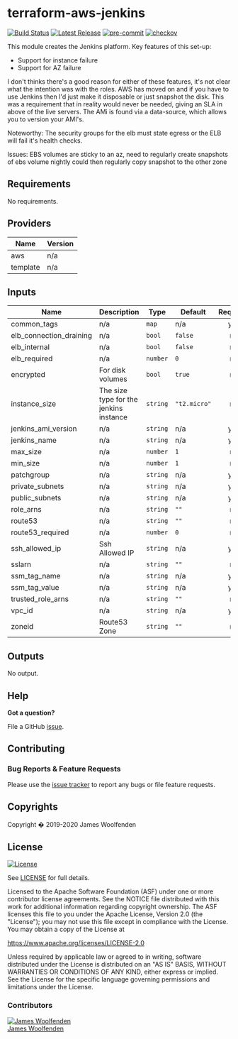 # terraform-aws-jenkins

[![Build Status](https://github.com/JamesWoolfenden/terraform-aws-Jenkins/workflows/Verify%20and%20Bump/badge.svg?branch=master)](https://github.com/JamesWoolfenden/terraform-aws-Jenkins)
[![Latest Release](https://img.shields.io/github/release/JamesWoolfenden/terraform-aws-Jenkins.svg)](https://github.com/JamesWoolfenden/terraform-aws-Jenkins/releases/latest)
[![pre-commit](https://img.shields.io/badge/pre--commit-enabled-brightgreen?logo=pre-commit&logoColor=white)](https://github.com/pre-commit/pre-commit)
[![checkov](https://img.shields.io/badge/checkov-verified-brightgreen)](https://www.checkov.io/)

This module creates the Jenkins platform.
Key features of this set-up:

- Support for instance failure
- Support for AZ failure

I don't thinks there's a good reason for either of these features, it's not clear what the intention was with the roles. AWS has moved on and if you have to use Jenkins
then I'd just make it disposable or just snapshot the disk. This was a requirement that in reality would never be needed, giving an SLA in above of the live servers.
The AMi is found via a data-source, which allows you to version your AMI's.

Noteworthy:
The security groups for the elb must state egress or the ELB will fail it's health checks.

Issues:
EBS volumes are sticky to an az, need to regularly create snapshots of ebs volume nightly
could then regularly copy snapshot to the other zone

<!-- BEGINNING OF PRE-COMMIT-TERRAFORM DOCS HOOK -->
## Requirements

No requirements.

## Providers

| Name | Version |
|------|---------|
| aws | n/a |
| template | n/a |

## Inputs

| Name | Description | Type | Default | Required |
|------|-------------|------|---------|:--------:|
| common\_tags | n/a | `map` | n/a | yes |
| elb\_connection\_draining | n/a | `bool` | `false` | no |
| elb\_internal | n/a | `bool` | `false` | no |
| elb\_required | n/a | `number` | `0` | no |
| encrypted | For disk volumes | `bool` | `true` | no |
| instance\_size | The size type for the jenkins instance | `string` | `"t2.micro"` | no |
| jenkins\_ami\_version | n/a | `string` | n/a | yes |
| jenkins\_name | n/a | `string` | n/a | yes |
| max\_size | n/a | `number` | `1` | no |
| min\_size | n/a | `number` | `1` | no |
| patchgroup | n/a | `string` | n/a | yes |
| private\_subnets | n/a | `string` | n/a | yes |
| public\_subnets | n/a | `string` | n/a | yes |
| role\_arns | n/a | `string` | `""` | no |
| route53 | n/a | `string` | `""` | no |
| route53\_required | n/a | `number` | `0` | no |
| ssh\_allowed\_ip | Ssh Allowed IP | `string` | n/a | yes |
| sslarn | n/a | `string` | `""` | no |
| ssm\_tag\_name | n/a | `string` | n/a | yes |
| ssm\_tag\_value | n/a | `string` | n/a | yes |
| trusted\_role\_arns | n/a | `string` | `""` | no |
| vpc\_id | n/a | `string` | n/a | yes |
| zoneid | Route53 Zone | `string` | `""` | no |

## Outputs

No output.

<!-- END OF PRE-COMMIT-TERRAFORM DOCS HOOK -->

## Help

**Got a question?**

File a GitHub [issue](https://github.com/JamesWoolfenden/terraform-aws-jenkins/issues).

## Contributing

### Bug Reports & Feature Requests

Please use the [issue tracker](https://github.com/JamesWoolfenden/terraform-aws-jenkins/issues) to report any bugs or file feature requests.

## Copyrights

Copyright � 2019-2020 James Woolfenden

## License

[![License](https://img.shields.io/badge/License-Apache%202.0-blue.svg)](https://opensource.org/licenses/Apache-2.0)

See [LICENSE](LICENSE) for full details.

Licensed to the Apache Software Foundation (ASF) under one
or more contributor license agreements. See the NOTICE file
distributed with this work for additional information
regarding copyright ownership. The ASF licenses this file
to you under the Apache License, Version 2.0 (the
"License"); you may not use this file except in compliance
with the License. You may obtain a copy of the License at

<https://www.apache.org/licenses/LICENSE-2.0>

Unless required by applicable law or agreed to in writing,
software distributed under the License is distributed on an
"AS IS" BASIS, WITHOUT WARRANTIES OR CONDITIONS OF ANY
KIND, either express or implied. See the License for the
specific language governing permissions and limitations
under the License.

### Contributors

[![James Woolfenden][jameswoolfenden_avatar]][jameswoolfenden_homepage]<br/>[James Woolfenden][jameswoolfenden_homepage]

[jameswoolfenden_homepage]: https://github.com/jameswoolfenden
[jameswoolfenden_avatar]: https://github.com/jameswoolfenden.png?size=150
[github]: https://github.com/jameswoolfenden
[linkedin]: https://www.linkedin.com/in/jameswoolfenden/
[twitter]: https://twitter.com/JimWoolfenden
[share_twitter]: https://twitter.com/intent/tweet/?text=terraform-aws-jenkins&url=https://github.com/JamesWoolfenden/terraform-aws-jenkins
[share_linkedin]: https://www.linkedin.com/shareArticle?mini=true&title=terraform-aws-jenkins&url=https://github.com/JamesWoolfenden/terraform-aws-jenkins
[share_reddit]: https://reddit.com/submit/?url=https://github.com/JamesWoolfenden/terraform-aws-jenkins
[share_facebook]: https://facebook.com/sharer/sharer.php?u=https://github.com/JamesWoolfenden/terraform-aws-jenkins
[share_email]: mailto:?subject=terraform-aws-jenkins&body=https://github.com/JamesWoolfenden/terraform-aws-jenkins
